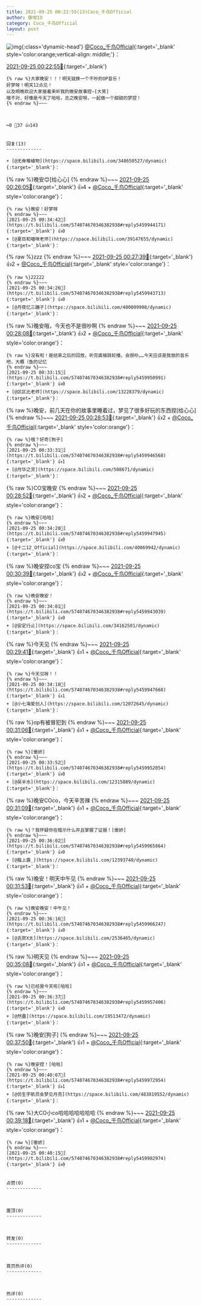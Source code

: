 ```yaml
---
title: 2021-09-25 00:22:55(13)Coco_千鸟Official
author: 御坂IO
category: Coco_千鸟Official
layout: post
---
```


![img](/images/85e485bc0dbd0cde4d15f24d7cffe9704618ad10.jpg){:class='dynamic-head'}
[@Coco_千鸟Official](https://space.bilibili.com/1891728206/dynamic){:target='_blank' style='color:orange;vertical-align: middle;'}：

[2021-09-25 00:22:55🔗](https://t.bilibili.com/574074670346382938){:target='_blank'}

~~~
{% raw %}大家晚安！！！明天就换一个不吵的OP音乐！
好梦呀！明天12点见！
以及明晚欢迎大家接着来听我的晚安故事捏~[大笑]
哦不对，好像是今天了哈哈，总之晚安呀，一起做一个甜甜的梦捏！
{% endraw %}~~~



↪️0 💬37 👍143


回复(13)
-------------

+ [@无脊椎植物](https://space.bilibili.com/348650527/dynamic){:target='_blank'}：
~~~
{% raw %}晚安😊[给心心]
{% endraw %}~~~
[2021-09-25 00:26:05🔗](https://t.bilibili.com/574074670346382938#reply5459908325){:target='_blank'} 👍4
    + [@Coco_千鸟Official](https://space.bilibili.com/1891728206/dynamic){:target='_blank' style='color:orange'}：
~~~
{% raw %}晚安！好梦呀
{% endraw %}~~~
[2021-09-25 00:34:42🔗](https://t.bilibili.com/574074670346382938#reply5459944171){:target='_blank'} 👍0
+ [@夏目和喵咪老师](https://space.bilibili.com/39147655/dynamic){:target='_blank'}：
~~~
{% raw %}zzz
{% endraw %}~~~
[2021-09-25 00:27:39🔗](https://t.bilibili.com/574074670346382938#reply5459912281){:target='_blank'} 👍2
    + [@Coco_千鸟Official](https://space.bilibili.com/1891728206/dynamic){:target='_blank' style='color:orange'}：
~~~
{% raw %}22222
{% endraw %}~~~
[2021-09-25 00:34:26🔗](https://t.bilibili.com/574074670346382938#reply5459943713){:target='_blank'} 👍0
+ [@月夜忆三蹦子](https://space.bilibili.com/400009908/dynamic){:target='_blank'}：
~~~
{% raw %}晚安哦，今天也不是很吵啊
{% endraw %}~~~
[2021-09-25 00:28:08🔗](https://t.bilibili.com/574074670346382938#reply5459917219){:target='_blank'} 👍2
    + [@Coco_千鸟Official](https://space.bilibili.com/1891728206/dynamic){:target='_blank' style='color:orange'}：
~~~
{% raw %}没有啦！是结束之后的回放，听完直接跳轮播，会很吵……今天应该是我放的音乐吧，大概（鱼的记忆
{% endraw %}~~~
[2021-09-25 00:33:15🔗](https://t.bilibili.com/574074670346382938#reply5459950991){:target='_blank'} 👍0
+ [@区区比老师](https://space.bilibili.com/13228379/dynamic){:target='_blank'}：
~~~
{% raw %}晚安，前几天在你的故事里睡着过，梦见了很多好玩的东西捏[给心心]
{% endraw %}~~~
[2021-09-25 00:28:53🔗](https://t.bilibili.com/574074670346382938#reply5459918594){:target='_blank'} 👍2
    + [@Coco_千鸟Official](https://space.bilibili.com/1891728206/dynamic){:target='_blank' style='color:orange'}：
~~~
{% raw %}哦？好奇[狗子]
{% endraw %}~~~
[2021-09-25 00:33:31🔗](https://t.bilibili.com/574074670346382938#reply5459946568){:target='_blank'} 👍1
+ [@月华之灵](https://space.bilibili.com/508671/dynamic){:target='_blank'}：
~~~
{% raw %}CO宝晚安
{% endraw %}~~~
[2021-09-25 00:28:52🔗](https://t.bilibili.com/574074670346382938#reply5459923397){:target='_blank'} 👍2
    + [@Coco_千鸟Official](https://space.bilibili.com/1891728206/dynamic){:target='_blank' style='color:orange'}：
~~~
{% raw %}晚安[哈哈]
{% endraw %}~~~
[2021-09-25 00:34:20🔗](https://t.bilibili.com/574074670346382938#reply5459947945){:target='_blank'} 👍0
+ [@十二12_Official](https://space.bilibili.com/40069942/dynamic){:target='_blank'}：
~~~
{% raw %}晚安捏co宝
{% endraw %}~~~
[2021-09-25 00:30:39🔗](https://t.bilibili.com/574074670346382938#reply5459927393){:target='_blank'} 👍2
    + [@Coco_千鸟Official](https://space.bilibili.com/1891728206/dynamic){:target='_blank' style='color:orange'}：
~~~
{% raw %}晚安晚安！
{% endraw %}~~~
[2021-09-25 00:34:01🔗](https://t.bilibili.com/574074670346382938#reply5459943039){:target='_blank'} 👍0
+ [@安定行止](https://space.bilibili.com/34162501/dynamic){:target='_blank'}：
~~~
{% raw %}今天见
{% endraw %}~~~
[2021-09-25 00:29:41🔗](https://t.bilibili.com/574074670346382938#reply5459930012){:target='_blank'} 👍1
    + [@Coco_千鸟Official](https://space.bilibili.com/1891728206/dynamic){:target='_blank' style='color:orange'}：
~~~
{% raw %}今天见呀！！
{% endraw %}~~~
[2021-09-25 00:34:10🔗](https://t.bilibili.com/574074670346382938#reply5459947668){:target='_blank'} 👍1
+ [@小七海爱创人](https://space.bilibili.com/12072645/dynamic){:target='_blank'}：
~~~
{% raw %}op有被冒犯到
{% endraw %}~~~
[2021-09-25 00:31:06🔗](https://t.bilibili.com/574074670346382938#reply5459937229){:target='_blank'} 👍1
    + [@Coco_千鸟Official](https://space.bilibili.com/1891728206/dynamic){:target='_blank' style='color:orange'}：
~~~
{% raw %}[傲娇]
{% endraw %}~~~
[2021-09-25 00:33:52🔗](https://t.bilibili.com/574074670346382938#reply5459952054){:target='_blank'} 👍0
+ [@吴半水](https://space.bilibili.com/12315889/dynamic){:target='_blank'}：
~~~
{% raw %}晚安COco，今天辛苦辣
{% endraw %}~~~
[2021-09-25 00:31:09🔗](https://t.bilibili.com/574074670346382938#reply5459937332){:target='_blank'} 👍1
    + [@Coco_千鸟Official](https://space.bilibili.com/1891728206/dynamic){:target='_blank' style='color:orange'}：
~~~
{% raw %}？我怀疑你在暗示什么并且掌握了证据！[傲娇]
{% endraw %}~~~
[2021-09-25 00:36:02🔗](https://t.bilibili.com/574074670346382938#reply5459965864){:target='_blank'} 👍0
+ [@薤上露_](https://space.bilibili.com/12393740/dynamic){:target='_blank'}：
~~~
{% raw %}晚安！明天中午见
{% endraw %}~~~
[2021-09-25 00:31:53🔗](https://t.bilibili.com/574074670346382938#reply5459938581){:target='_blank'} 👍1
    + [@Coco_千鸟Official](https://space.bilibili.com/1891728206/dynamic){:target='_blank' style='color:orange'}：
~~~
{% raw %}晚安晚安！中午见！
{% endraw %}~~~
[2021-09-25 00:36:16🔗](https://t.bilibili.com/574074670346382938#reply5459966247){:target='_blank'} 👍0
+ [@氏贺X太](https://space.bilibili.com/2536465/dynamic){:target='_blank'}：
~~~
{% raw %}明天见
{% endraw %}~~~
[2021-09-25 00:35:08🔗](https://t.bilibili.com/574074670346382938#reply5459944924){:target='_blank'} 👍1
    + [@Coco_千鸟Official](https://space.bilibili.com/1891728206/dynamic){:target='_blank' style='color:orange'}：
~~~
{% raw %}已经是今天啦[哈哈]
{% endraw %}~~~
[2021-09-25 00:36:37🔗](https://t.bilibili.com/574074670346382938#reply5459957406){:target='_blank'} 👍0
+ [@然盡](https://space.bilibili.com/19513472/dynamic){:target='_blank'}：
~~~
{% raw %}晚安[狗子]
{% endraw %}~~~
[2021-09-25 00:37:50🔗](https://t.bilibili.com/574074670346382938#reply5459959385){:target='_blank'} 👍1
    + [@Coco_千鸟Official](https://space.bilibili.com/1891728206/dynamic){:target='_blank' style='color:orange'}：
~~~
{% raw %}晚安捏！[哈哈]
{% endraw %}~~~
[2021-09-25 00:40:07🔗](https://t.bilibili.com/574074670346382938#reply5459972954){:target='_blank'} 👍1
+ [@仿生宇航员会梦见月亮](https://space.bilibili.com/483819552/dynamic){:target='_blank'}：
~~~
{% raw %}大CO小co哈哈哈哈哈哈哈
{% endraw %}~~~
[2021-09-25 00:39:18🔗](https://t.bilibili.com/574074670346382938#reply5459971655){:target='_blank'} 👍1
    + [@Coco_千鸟Official](https://space.bilibili.com/1891728206/dynamic){:target='_blank' style='color:orange'}：
~~~
{% raw %}[傲娇]
{% endraw %}~~~
[2021-09-25 00:40:15🔗](https://t.bilibili.com/574074670346382938#reply5459982974){:target='_blank'} 👍0


点赞(0)
-------------



置顶(0)
-------------



转发(0)
-------------



首页热评(0)
-------------



热评(0)
-------------



